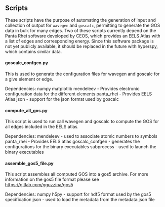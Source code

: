 ## Scripts

These scripts have the purpose of automating the generation of input and collection of output for `wavegen` and `goscalc`, permitting to generate the GOS data in bulk for many edges.
Two of these scripts currently depend on the Panta Rhei software developed by CEOS, which provides an EELS Atlas with a list of edges and corresponding energy. 
Since this software package is not yet publicly available, it should be replaced in the future with hyperspy, which contains similar data.

#### goscalc_confgen.py

This is used to generate the configuration files for wavegen and goscalc for a give element or edge.

Dependencies:
numpy
matplotlib
mendeleev - Provides electronic configuration data for the different elements
panta_rhei - Provides EELS Atlas
json - support for the json format used by goscalc


#### compute_all_gos.py

This script is used to run call wavegen and goscalc to compute the GOS for all edges included in the EELS atlas.

Dependencies:
mendeleev - used to associate atomic numbers to symbols
panta_rhei - Provides EELS atlas
goscalc_confgen - generates the configurations for the binary executables
subprocess - used to launch the binary executables


#### assemble_gos5_file.py

This script assembles all computed GOS into a gos5 archive. For more information on the gos5 file format please see https://gitlab.com/gguzzina/gos5

Dependencies:
numpy
h5py - support for hdf5 format used by the gos5 specification
json - used to load the metadata from the metadata.json file
